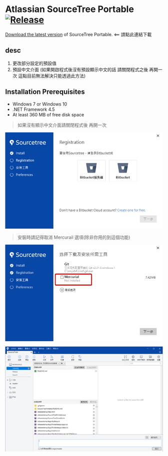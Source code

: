 # Atlassian SourceTree Portable [![Release](https://img.shields.io/badge/release-3.1.2.0-blue.svg)](https://github.com/bluelazy/SourceTreePortable-builder/tree/master/releases)

[Download the latest version](https://github.com/bluelazy/SourceTreePortable-builder/tree/master/releases) of SourceTree Portable. <== 請點此連結下載

## desc

1. 更改部分設定的預設值
2. 預設中文介面 (如果開啟程式後沒有預設顯示中文的話 請關閉程式之後 再開一次 這點目前無法解決只能透過此方法)

## Installation Prerequisites

- Windows 7 or Windows 10
- .NET Framework 4.5
- At least 360 MB of free disk space

> 如果沒有顯示中文介面請關閉程式後 再開一次

![image_2](./Other/Readme/images/image_2.png)

> 安裝時請記得取消 Mercurail 選項(除非你用的到這個功能)

![image_1](./Other/Readme/images/image_1.png)

![image](./Other/Readme/images/image.png)
